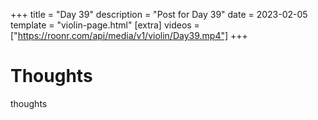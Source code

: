 +++
title = "Day 39"
description = "Post for Day 39"
date = 2023-02-05
template = "violin-page.html"
[extra]
videos = ["https://roonr.com/api/media/v1/violin/Day39.mp4"]
+++

# Thoughts
thoughts